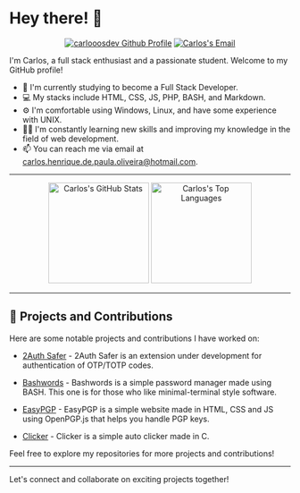 # Hey there! 👋

<p align="center">
    <a href="https://github.com/carlooosdev"><img src="https://img.shields.io/badge/Github-carlooosdev-blue?style=for-the-badge&logo=github" alt="carlooosdev Github Profile"></a>
    <a href="mailto:carlos.henrique.de.paula.oliveira@hotmail.com"><img src="https://img.shields.io/badge/Email-carlos.henrique.de.paula.oliveira@hotmail.com-orange?style=for-the-badge&logo=mail.ru" alt="Carlos's Email"></a>
</p>

I'm Carlos, a full stack enthusiast and a passionate student. Welcome to my GitHub profile! 

- 🌱 I'm currently studying to become a Full Stack Developer.
- 💻 My stacks include HTML, CSS, JS, PHP, BASH, and Markdown.
- ⚙️ I'm comfortable using Windows, Linux, and have some experience with UNIX.
- 👨‍🎓 I'm constantly learning new skills and improving my knowledge in the field of web development.
- 📫 You can reach me via email at carlos.henrique.de.paula.oliveira@hotmail.com.

---

<p align="center">
    <img height="180em" src="https://github-readme-stats.vercel.app/api?username=carlooosdev&count_private=true&show_icons=true&theme=dark" alt="Carlos's GitHub Stats">
    <img height="180em" src="https://github-readme-stats.vercel.app/api/top-langs/?username=carlooosdev&theme=dark&layout=compact" alt="Carlos's Top Languages">
</p>

---

## 🚀 Projects and Contributions

Here are some notable projects and contributions I have worked on:

- [2Auth Safer](https://github.com/carlooosdev/2AuthSafer) - 2Auth Safer is an extension under development for authentication of OTP/TOTP codes. 

- [Bashwords](https://github.com/carlooosdev/bashwords) - Bashwords is a simple password manager made using BASH. This one is for those who like minimal-terminal style software.

- [EasyPGP](https://github.com/carlooosdev/easypgp) - EasyPGP is a simple website made in HTML, CSS and JS using OpenPGP.js that helps you handle PGP keys.

- [Clicker](https://github.com/carlooosdev/clicker) - Clicker is a simple auto clicker made in C.

Feel free to explore my repositories for more projects and contributions!

---

Let's connect and collaborate on exciting projects together!
